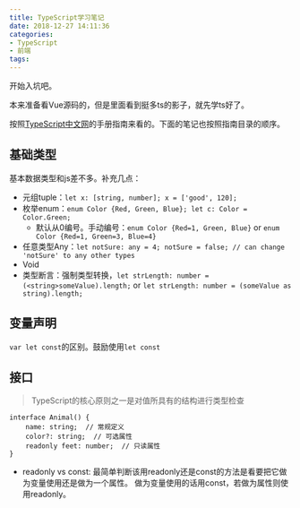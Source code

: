 ```yaml
---
title: TypeScript学习笔记
date: 2018-12-27 14:11:36
categories:
- TypeScript
- 前端
tags:
---
```


开始入坑吧。

本来准备看Vue源码的，但是里面看到挺多ts的影子，就先学ts好了。

按照[TypeScript中文网](https://www.tslang.cn/docs/handbook/basic-types.html)的手册指南来看的。下面的笔记也按照指南目录的顺序。

<!-- more -->

## 基础类型

基本数据类型和js差不多。补充几点：

* 元组tuple：`let x: [string, number]; x = ['good', 120]; `
* 枚举enum：`enum Color {Red, Green, Blue}; let c: Color = Color.Green; `
  * 默认从0编号。手动编号：`enum Color {Red=1, Green, Blue}` or `enum Color {Red=1, Green=3, Blue=4}`
* 任意类型Any：`let notSure: any = 4; notSure = false; // can change 'notSure' to any other types`
* Void
* 类型断言：强制类型转换，`let strLength: number = (<string>someValue).length;` or `let strLength: number = (someValue as string).length;`

## 变量声明

`var let const`的区别。鼓励使用`let const`

## 接口

> TypeScript的核心原则之一是对值所具有的结构进行类型检查

````
interface Animal() {
    name: string;  // 常规定义
    color?: string;  // 可选属性
    readonly feet: number;  // 只读属性
}
````

* readonly vs const: 最简单判断该用readonly还是const的方法是看要把它做为变量使用还是做为一个属性。 做为变量使用的话用const，若做为属性则使用readonly。
